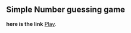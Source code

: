 ## Simple Number guessing game

**here is the link** [Play](https://ruhanrk.github.io/number-guess/).